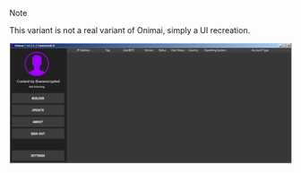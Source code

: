 > [!NOTE]  
> This variant is not a real variant of Onimai, simply a UI recreation.  
  
![Screenshot](https://raw.githubusercontent.com/Cryakl/Ultimate-RAT-Collection/refs/heads/main/Quasar/Fake%20Onimai/Screenshot.png)
